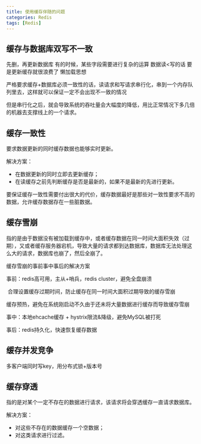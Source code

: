```yaml
---
title: 使用缓存伴随的问题
categories: Redis
tags: [Redis]
---
```


## 缓存与数据库双写不一致

先删，再更新数据库      有的时候，某些字段需要进行复杂的运算    数据读<写的话   要是更新缓存就很浪费了 懒加载思想

严格要求缓存+数据库必须一致性的话，读请求和写请求串行化，串到一个内存队列里去，这样就可以保证一定不会出现不一致的情况

但是串行化之后，就会导致系统的吞吐量会大幅度的降低，用比正常情况下多几倍的机器去支撑线上的一个请求。

## 缓存一致性

要求数据更新的同时缓存数据也能够实时更新。

解决方案：

- 在数据更新的同时立即去更新缓存；
- 在读缓存之前先判断缓存是否是最新的，如果不是最新的先进行更新。

要保证缓存一致性需要付出很大的代价，缓存数据最好是那些对一致性要求不高的数据，允许缓存数据存在一些脏数据。

## 缓存雪崩    

指的是由于数据没有被加载到缓存中，或者缓存数据在同一时间大面积失效（过期），又或者缓存服务器宕机，导致大量的请求都到达数据库，数据库无法处理这么大的请求，数据库也崩了，然后全崩了。



缓存雪崩的事前事中事后的解决方案 

事前：redis高可用，主从+哨兵，redis cluster，避免全盘崩溃   

​	  合理设置缓存过期时间，防止缓存在同一时间大面积过期导致的缓存雪崩

​	 缓存预热，避免在系统刚启动不久由于还未将大量数据进行缓存而导致缓存雪崩

事中：本地ehcache缓存 + hystrix限流&降级，避免MySQL被打死

事后：redis持久化，快速恢复缓存数据​	

## 缓存并发竞争

多客户端同时写key，用分布式锁+版本号

## 缓存穿透

指的是对某个一定不存在的数据进行请求，该请求将会穿透缓存一直请求数据库。

解决方案：

- 对这些不存在的数据缓存一个空数据；
- 对这类请求进行过滤。